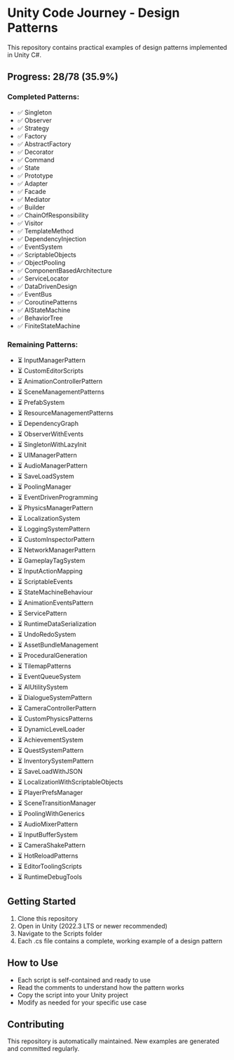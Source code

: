 # Unity Code Journey - Design Patterns

This repository contains practical examples of design patterns implemented in Unity C#.

## Progress: 28/78 (35.9%)

### Completed Patterns:
- ✅ Singleton
- ✅ Observer
- ✅ Strategy
- ✅ Factory
- ✅ AbstractFactory
- ✅ Decorator
- ✅ Command
- ✅ State
- ✅ Prototype
- ✅ Adapter
- ✅ Facade
- ✅ Mediator
- ✅ Builder
- ✅ ChainOfResponsibility
- ✅ Visitor
- ✅ TemplateMethod
- ✅ DependencyInjection
- ✅ EventSystem
- ✅ ScriptableObjects
- ✅ ObjectPooling
- ✅ ComponentBasedArchitecture
- ✅ ServiceLocator
- ✅ DataDrivenDesign
- ✅ EventBus
- ✅ CoroutinePatterns
- ✅ AIStateMachine
- ✅ BehaviorTree
- ✅ FiniteStateMachine

### Remaining Patterns:
- ⏳ InputManagerPattern
- ⏳ CustomEditorScripts
- ⏳ AnimationControllerPattern
- ⏳ SceneManagementPatterns
- ⏳ PrefabSystem
- ⏳ ResourceManagementPatterns
- ⏳ DependencyGraph
- ⏳ ObserverWithEvents
- ⏳ SingletonWithLazyInit
- ⏳ UIManagerPattern
- ⏳ AudioManagerPattern
- ⏳ SaveLoadSystem
- ⏳ PoolingManager
- ⏳ EventDrivenProgramming
- ⏳ PhysicsManagerPattern
- ⏳ LocalizationSystem
- ⏳ LoggingSystemPattern
- ⏳ CustomInspectorPattern
- ⏳ NetworkManagerPattern
- ⏳ GameplayTagSystem
- ⏳ InputActionMapping
- ⏳ ScriptableEvents
- ⏳ StateMachineBehaviour
- ⏳ AnimationEventsPattern
- ⏳ ServicePattern
- ⏳ RuntimeDataSerialization
- ⏳ UndoRedoSystem
- ⏳ AssetBundleManagement
- ⏳ ProceduralGeneration
- ⏳ TilemapPatterns
- ⏳ EventQueueSystem
- ⏳ AIUtilitySystem
- ⏳ DialogueSystemPattern
- ⏳ CameraControllerPattern
- ⏳ CustomPhysicsPatterns
- ⏳ DynamicLevelLoader
- ⏳ AchievementSystem
- ⏳ QuestSystemPattern
- ⏳ InventorySystemPattern
- ⏳ SaveLoadWithJSON
- ⏳ LocalizationWithScriptableObjects
- ⏳ PlayerPrefsManager
- ⏳ SceneTransitionManager
- ⏳ PoolingWithGenerics
- ⏳ AudioMixerPattern
- ⏳ InputBufferSystem
- ⏳ CameraShakePattern
- ⏳ HotReloadPatterns
- ⏳ EditorToolingScripts
- ⏳ RuntimeDebugTools


## Getting Started

1. Clone this repository
2. Open in Unity (2022.3 LTS or newer recommended)
3. Navigate to the Scripts folder
4. Each .cs file contains a complete, working example of a design pattern

## How to Use

- Each script is self-contained and ready to use
- Read the comments to understand how the pattern works
- Copy the script into your Unity project
- Modify as needed for your specific use case

## Contributing

This repository is automatically maintained. New examples are generated and committed regularly.
